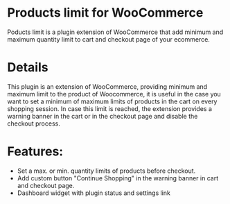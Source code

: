 # Products limit for WooCommerce
Poducts limit is a plugin extension of WooCommerce that add minimum and maximum quantity limit to cart and checkout page of your ecommerce.

# Details
This plugin is an extension of WooCommerce, providing minimum and maximum limit to the product of Woocommerce, 
it is useful in the case you want to set a minimum of maximum limits of products in the cart on every shopping session. 
In case this limit is reached, the extension provides a warning banner in the cart or in the checkout page and disable the checkout process. 

# Features:
* Set a max. or min. quantity limits of products before checkout.
* Add custom button "Continue Shopping" in the warning banner in cart and checkout page.
* Dashboard widget with plugin status and settings link
